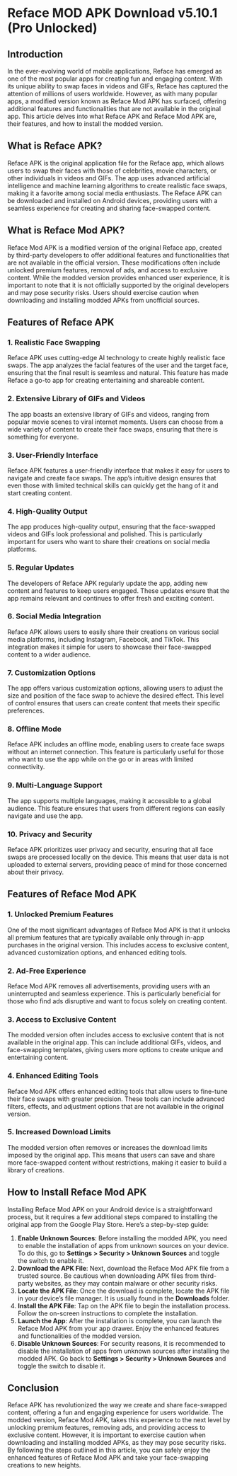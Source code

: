 ﻿# <a name="_lnfmdfc1r1tw"></a>**Reface MOD APK Download v5.10.1 (Pro Unlocked)**
## <a name="_b3o6ui8tqkq6"></a>**Introduction**
In the ever-evolving world of mobile applications, Reface has emerged as one of the most popular apps for creating fun and engaging content. With its unique ability to swap faces in videos and GIFs, Reface has captured the attention of millions of users worldwide. However, as with many popular apps, a modified version known as Reface Mod APK has surfaced, offering additional features and functionalities that are not available in the original app. This article delves into what Reface APK and Reface Mod APK are, their features, and how to install the modded version.
## <a name="_iktgpmkk0xh1"></a>**What is Reface APK?**
Reface APK is the original application file for the Reface app, which allows users to swap their faces with those of celebrities, movie characters, or other individuals in videos and GIFs. The app uses advanced artificial intelligence and machine learning algorithms to create realistic face swaps, making it a favorite among social media enthusiasts. The Reface APK can be downloaded and installed on Android devices, providing users with a seamless experience for creating and sharing face-swapped content.
## <a name="_6yo9w371r2kv"></a>**What is Reface Mod APK?**
Reface Mod APK is a modified version of the original Reface app, created by third-party developers to offer additional features and functionalities that are not available in the official version. These modifications often include unlocked premium features, removal of ads, and access to exclusive content. While the modded version provides enhanced user experience, it is important to note that it is not officially supported by the original developers and may pose security risks. Users should exercise caution when downloading and installing modded APKs from unofficial sources.
## <a name="_t7yllu6wfk3x"></a>**Features of Reface APK**
### <a name="_879nmwujiowa"></a>**1. Realistic Face Swapping**
Reface APK uses cutting-edge AI technology to create highly realistic face swaps. The app analyzes the facial features of the user and the target face, ensuring that the final result is seamless and natural. This feature has made Reface a go-to app for creating entertaining and shareable content.
### <a name="_l8zpsez73aw4"></a>**2. Extensive Library of GIFs and Videos**
The app boasts an extensive library of GIFs and videos, ranging from popular movie scenes to viral internet moments. Users can choose from a wide variety of content to create their face swaps, ensuring that there is something for everyone.
### <a name="_e0g3e9p3k701"></a>**3. User-Friendly Interface**
Reface APK features a user-friendly interface that makes it easy for users to navigate and create face swaps. The app’s intuitive design ensures that even those with limited technical skills can quickly get the hang of it and start creating content.
### <a name="_h43ziyo6wn5o"></a>**4. High-Quality Output**
The app produces high-quality output, ensuring that the face-swapped videos and GIFs look professional and polished. This is particularly important for users who want to share their creations on social media platforms.
### <a name="_k7g7ec1q165q"></a>**5. Regular Updates**
The developers of Reface APK regularly update the app, adding new content and features to keep users engaged. These updates ensure that the app remains relevant and continues to offer fresh and exciting content.
### <a name="_it4a3uroptle"></a>**6. Social Media Integration**
Reface APK allows users to easily share their creations on various social media platforms, including Instagram, Facebook, and TikTok. This integration makes it simple for users to showcase their face-swapped content to a wider audience.
### <a name="_xq3ds3xeh7dm"></a>**7. Customization Options**
The app offers various customization options, allowing users to adjust the size and position of the face swap to achieve the desired effect. This level of control ensures that users can create content that meets their specific preferences.
### <a name="_13r0hgm6rgom"></a>**8. Offline Mode**
Reface APK includes an offline mode, enabling users to create face swaps without an internet connection. This feature is particularly useful for those who want to use the app while on the go or in areas with limited connectivity.
### <a name="_6obpg8mzfmmt"></a>**9. Multi-Language Support**
The app supports multiple languages, making it accessible to a global audience. This feature ensures that users from different regions can easily navigate and use the app.
### <a name="_fa5jgrr0exd"></a>**10. Privacy and Security**
Reface APK prioritizes user privacy and security, ensuring that all face swaps are processed locally on the device. This means that user data is not uploaded to external servers, providing peace of mind for those concerned about their privacy.
## <a name="_2okxmwslwznr"></a>**Features of Reface Mod APK**
### <a name="_53sb0pa0qynx"></a>**1. Unlocked Premium Features**
One of the most significant advantages of Reface Mod APK is that it unlocks all premium features that are typically available only through in-app purchases in the original version. This includes access to exclusive content, advanced customization options, and enhanced editing tools.
### <a name="_s4q4k6d1m1s3"></a>**2. Ad-Free Experience**
Reface Mod APK removes all advertisements, providing users with an uninterrupted and seamless experience. This is particularly beneficial for those who find ads disruptive and want to focus solely on creating content.
### <a name="_yu8l7jjlfn7s"></a>**3. Access to Exclusive Content**
The modded version often includes access to exclusive content that is not available in the original app. This can include additional GIFs, videos, and face-swapping templates, giving users more options to create unique and entertaining content.
### <a name="_jjkatmc5tvzq"></a>**4. Enhanced Editing Tools**
Reface Mod APK offers enhanced editing tools that allow users to fine-tune their face swaps with greater precision. These tools can include advanced filters, effects, and adjustment options that are not available in the original version.
### <a name="_309hxamqtjlt"></a>**5. Increased Download Limits**
The modded version often removes or increases the download limits imposed by the original app. This means that users can save and share more face-swapped content without restrictions, making it easier to build a library of creations.
## <a name="_2of8utkv9k5i"></a>**How to Install Reface Mod APK**
Installing Reface Mod APK on your Android device is a straightforward process, but it requires a few additional steps compared to installing the original app from the Google Play Store. Here’s a step-by-step guide:

1. **Enable Unknown Sources**: Before installing the modded APK, you need to enable the installation of apps from unknown sources on your device. To do this, go to **Settings > Security > Unknown Sources** and toggle the switch to enable it.
1. **Download the APK File**: Next, download the Reface Mod APK file from a trusted source. Be cautious when downloading APK files from third-party websites, as they may contain malware or other security risks.
1. **Locate the APK File**: Once the download is complete, locate the APK file in your device’s file manager. It is usually found in the **Downloads** folder.
1. **Install the APK File**: Tap on the APK file to begin the installation process. Follow the on-screen instructions to complete the installation.
1. **Launch the App**: After the installation is complete, you can launch the Reface Mod APK from your app drawer. Enjoy the enhanced features and functionalities of the modded version.
1. **Disable Unknown Sources**: For security reasons, it is recommended to disable the installation of apps from unknown sources after installing the modded APK. Go back to **Settings > Security > Unknown Sources** and toggle the switch to disable it.
## <a name="_nxmippakqdhk"></a>**Conclusion**
Reface APK has revolutionized the way we create and share face-swapped content, offering a fun and engaging experience for users worldwide. The modded version, Reface Mod APK, takes this experience to the next level by unlocking premium features, removing ads, and providing access to exclusive content. However, it is important to exercise caution when downloading and installing modded APKs, as they may pose security risks. By following the steps outlined in this article, you can safely enjoy the enhanced features of Reface Mod APK and take your face-swapping creations to new heights.
